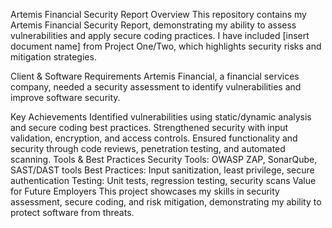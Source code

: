 Artemis Financial Security Report
Overview
This repository contains my Artemis Financial Security Report, demonstrating my ability to assess vulnerabilities and apply secure coding practices. I have included [insert document name] from Project One/Two, which highlights security risks and mitigation strategies.

Client & Software Requirements
Artemis Financial, a financial services company, needed a security assessment to identify vulnerabilities and improve software security.

Key Achievements
Identified vulnerabilities using static/dynamic analysis and secure coding best practices.
Strengthened security with input validation, encryption, and access controls.
Ensured functionality and security through code reviews, penetration testing, and automated scanning.
Tools & Best Practices
Security Tools: OWASP ZAP, SonarQube, SAST/DAST tools
Best Practices: Input sanitization, least privilege, secure authentication
Testing: Unit tests, regression testing, security scans
Value for Future Employers
This project showcases my skills in security assessment, secure coding, and risk mitigation, demonstrating my ability to protect software from threats.
